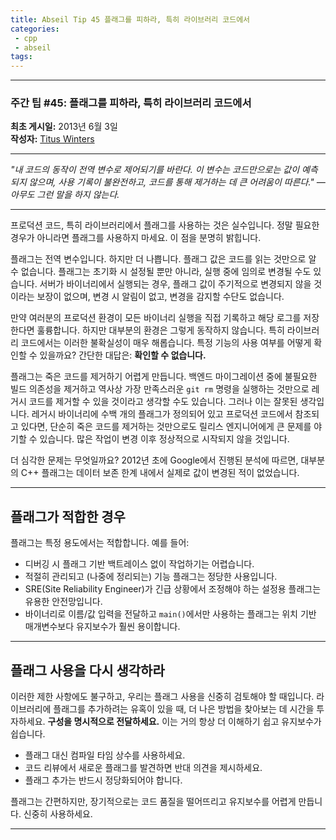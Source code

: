 ```yaml
---
title: Abseil Tip 45 플래그를 피하라, 특히 라이브러리 코드에서
categories:
 - cpp
 - abseil
tags:
---
```


---

### 주간 팁 #45: 플래그를 피하라, 특히 라이브러리 코드에서

**최초 게시일:** 2013년 6월 3일  
**작성자:** [Titus Winters](mailto:titus@google.com)

---

*"내 코드의 동작이 전역 변수로 제어되기를 바란다. 이 변수는 코드만으로는 값이 예측되지 않으며, 사용 기록이 불완전하고, 코드를 통해 제거하는 데 큰 어려움이 따른다." — 아무도 그런 말을 하지 않는다.*

---

프로덕션 코드, 특히 라이브러리에서 플래그를 사용하는 것은 실수입니다. 정말 필요한 경우가 아니라면 플래그를 사용하지 마세요. 이 점을 분명히 밝힙니다.

플래그는 전역 변수입니다. 하지만 더 나쁩니다. 플래그 값은 코드를 읽는 것만으로 알 수 없습니다. 플래그는 초기화 시 설정될 뿐만 아니라, 실행 중에 임의로 변경될 수도 있습니다. 서버가 바이너리에서 실행되는 경우, 플래그 값이 주기적으로 변경되지 않을 것이라는 보장이 없으며, 변경 시 알림이 없고, 변경을 감지할 수단도 없습니다.

만약 여러분의 프로덕션 환경이 모든 바이너리 실행을 직접 기록하고 해당 로그를 저장한다면 훌륭합니다. 하지만 대부분의 환경은 그렇게 동작하지 않습니다. 특히 라이브러리 코드에서는 이러한 불확실성이 매우 해롭습니다. 특정 기능의 사용 여부를 어떻게 확인할 수 있을까요? 간단한 대답은: **확인할 수 없습니다.**

플래그는 죽은 코드를 제거하기 어렵게 만듭니다. 백엔드 마이그레이션 중에 불필요한 빌드 의존성을 제거하고 역사상 가장 만족스러운 `git rm` 명령을 실행하는 것만으로 레거시 코드를 제거할 수 있을 것이라고 생각할 수도 있습니다. 그러나 이는 잘못된 생각입니다. 레거시 바이너리에 수백 개의 플래그가 정의되어 있고 프로덕션 코드에서 참조되고 있다면, 단순히 죽은 코드를 제거하는 것만으로도 릴리스 엔지니어에게 큰 문제를 야기할 수 있습니다. 많은 작업이 변경 이후 정상적으로 시작되지 않을 것입니다.

더 심각한 문제는 무엇일까요? 2012년 초에 Google에서 진행된 분석에 따르면, 대부분의 C++ 플래그는 데이터 보존 한계 내에서 실제로 값이 변경된 적이 없었습니다.

---

## 플래그가 적합한 경우

플래그는 특정 용도에서는 적합합니다. 예를 들어:

- 디버깅 시 플래그 기반 백트레이스 없이 작업하기는 어렵습니다.
- 적절히 관리되고 (나중에 정리되는) 기능 플래그는 정당한 사용입니다.
- SRE(Site Reliability Engineer)가 긴급 상황에서 조정해야 하는 설정용 플래그는 유용한 안전망입니다.
- 바이너리로 이름/값 입력을 전달하고 `main()`에서만 사용하는 플래그는 위치 기반 매개변수보다 유지보수가 훨씬 용이합니다.

---

## 플래그 사용을 다시 생각하라

이러한 제한 사항에도 불구하고, 우리는 플래그 사용을 신중히 검토해야 할 때입니다. 라이브러리에 플래그를 추가하려는 유혹이 있을 때, 더 나은 방법을 찾아보는 데 시간을 투자하세요. **구성을 명시적으로 전달하세요.** 이는 거의 항상 더 이해하기 쉽고 유지보수가 쉽습니다.

- 플래그 대신 컴파일 타임 상수를 사용하세요.
- 코드 리뷰에서 새로운 플래그를 발견하면 반대 의견을 제시하세요.
- 플래그 추가는 반드시 정당화되어야 합니다.

플래그는 간편하지만, 장기적으로는 코드 품질을 떨어뜨리고 유지보수를 어렵게 만듭니다. 신중히 사용하세요.

---